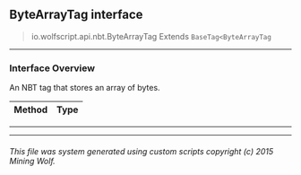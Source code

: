 ## ByteArrayTag __interface__

>io.wolfscript.api.nbt.ByteArrayTag
>Extends `BaseTag<ByteArrayTag`

---

### Interface Overview

An NBT tag that stores an array of bytes.

Method | Type   
--- | :--- 



---

---


###### This file was system generated using custom scripts copyright (c) 2015 Mining Wolf.
	

